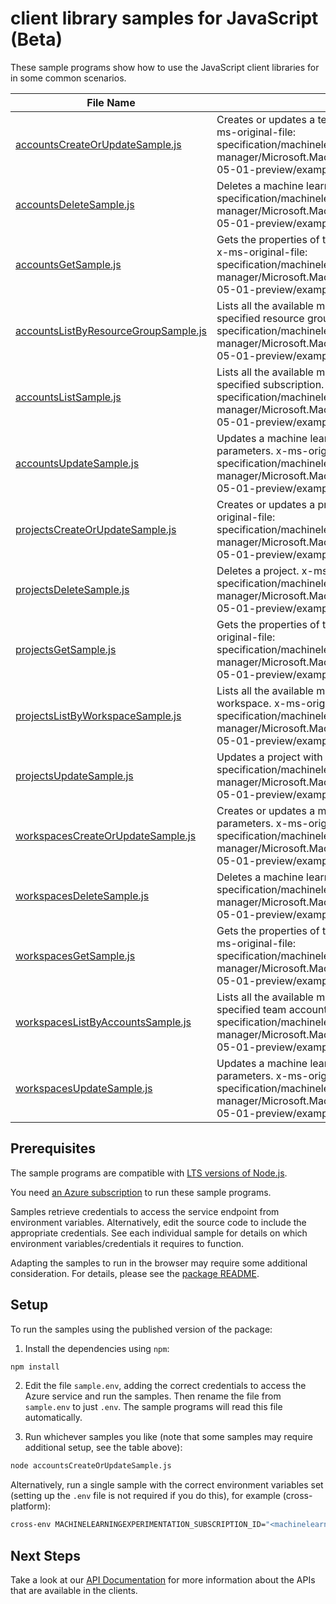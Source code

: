 # client library samples for JavaScript (Beta)

These sample programs show how to use the JavaScript client libraries for in some common scenarios.

| **File Name**                                                             | **Description**                                                                                                                                                                                                                                                                         |
| ------------------------------------------------------------------------- | --------------------------------------------------------------------------------------------------------------------------------------------------------------------------------------------------------------------------------------------------------------------------------------- |
| [accountsCreateOrUpdateSample.js][accountscreateorupdatesample]           | Creates or updates a team account with the specified parameters. x-ms-original-file: specification/machinelearningexperimentation/resource-manager/Microsoft.MachineLearningExperimentation/preview/2017-05-01-preview/examples/CreateAccount.json                                      |
| [accountsDeleteSample.js][accountsdeletesample]                           | Deletes a machine learning team account. x-ms-original-file: specification/machinelearningexperimentation/resource-manager/Microsoft.MachineLearningExperimentation/preview/2017-05-01-preview/examples/DeleteAccount.json                                                              |
| [accountsGetSample.js][accountsgetsample]                                 | Gets the properties of the specified machine learning team account. x-ms-original-file: specification/machinelearningexperimentation/resource-manager/Microsoft.MachineLearningExperimentation/preview/2017-05-01-preview/examples/GetAccount.json                                      |
| [accountsListByResourceGroupSample.js][accountslistbyresourcegroupsample] | Lists all the available machine learning team accounts under the specified resource group. x-ms-original-file: specification/machinelearningexperimentation/resource-manager/Microsoft.MachineLearningExperimentation/preview/2017-05-01-preview/examples/ListAccountResourceGroup.json |
| [accountsListSample.js][accountslistsample]                               | Lists all the available machine learning team accounts under the specified subscription. x-ms-original-file: specification/machinelearningexperimentation/resource-manager/Microsoft.MachineLearningExperimentation/preview/2017-05-01-preview/examples/ListAccount.json                |
| [accountsUpdateSample.js][accountsupdatesample]                           | Updates a machine learning team account with the specified parameters. x-ms-original-file: specification/machinelearningexperimentation/resource-manager/Microsoft.MachineLearningExperimentation/preview/2017-05-01-preview/examples/UpdateAccount.json                                |
| [projectsCreateOrUpdateSample.js][projectscreateorupdatesample]           | Creates or updates a project with the specified parameters. x-ms-original-file: specification/machinelearningexperimentation/resource-manager/Microsoft.MachineLearningExperimentation/preview/2017-05-01-preview/examples/CreateProject.json                                           |
| [projectsDeleteSample.js][projectsdeletesample]                           | Deletes a project. x-ms-original-file: specification/machinelearningexperimentation/resource-manager/Microsoft.MachineLearningExperimentation/preview/2017-05-01-preview/examples/DeleteProject.json                                                                                    |
| [projectsGetSample.js][projectsgetsample]                                 | Gets the properties of the specified machine learning project. x-ms-original-file: specification/machinelearningexperimentation/resource-manager/Microsoft.MachineLearningExperimentation/preview/2017-05-01-preview/examples/GetProject.json                                           |
| [projectsListByWorkspaceSample.js][projectslistbyworkspacesample]         | Lists all the available machine learning projects under the specified workspace. x-ms-original-file: specification/machinelearningexperimentation/resource-manager/Microsoft.MachineLearningExperimentation/preview/2017-05-01-preview/examples/ProjectListByWorkspaces.json            |
| [projectsUpdateSample.js][projectsupdatesample]                           | Updates a project with the specified parameters. x-ms-original-file: specification/machinelearningexperimentation/resource-manager/Microsoft.MachineLearningExperimentation/preview/2017-05-01-preview/examples/UpdateProject.json                                                      |
| [workspacesCreateOrUpdateSample.js][workspacescreateorupdatesample]       | Creates or updates a machine learning workspace with the specified parameters. x-ms-original-file: specification/machinelearningexperimentation/resource-manager/Microsoft.MachineLearningExperimentation/preview/2017-05-01-preview/examples/WorkspaceCreate.json                      |
| [workspacesDeleteSample.js][workspacesdeletesample]                       | Deletes a machine learning workspace. x-ms-original-file: specification/machinelearningexperimentation/resource-manager/Microsoft.MachineLearningExperimentation/preview/2017-05-01-preview/examples/WorkspaceDelete.json                                                               |
| [workspacesGetSample.js][workspacesgetsample]                             | Gets the properties of the specified machine learning workspace. x-ms-original-file: specification/machinelearningexperimentation/resource-manager/Microsoft.MachineLearningExperimentation/preview/2017-05-01-preview/examples/WorkspaceGet.json                                       |
| [workspacesListByAccountsSample.js][workspaceslistbyaccountssample]       | Lists all the available machine learning workspaces under the specified team account. x-ms-original-file: specification/machinelearningexperimentation/resource-manager/Microsoft.MachineLearningExperimentation/preview/2017-05-01-preview/examples/ListWorkspacesByAccounts.json      |
| [workspacesUpdateSample.js][workspacesupdatesample]                       | Updates a machine learning workspace with the specified parameters. x-ms-original-file: specification/machinelearningexperimentation/resource-manager/Microsoft.MachineLearningExperimentation/preview/2017-05-01-preview/examples/WorkspaceUpdate.json                                 |

## Prerequisites

The sample programs are compatible with [LTS versions of Node.js](https://github.com/nodejs/release#release-schedule).

You need [an Azure subscription][freesub] to run these sample programs.

Samples retrieve credentials to access the service endpoint from environment variables. Alternatively, edit the source code to include the appropriate credentials. See each individual sample for details on which environment variables/credentials it requires to function.

Adapting the samples to run in the browser may require some additional consideration. For details, please see the [package README][package].

## Setup

To run the samples using the published version of the package:

1. Install the dependencies using `npm`:

```bash
npm install
```

2. Edit the file `sample.env`, adding the correct credentials to access the Azure service and run the samples. Then rename the file from `sample.env` to just `.env`. The sample programs will read this file automatically.

3. Run whichever samples you like (note that some samples may require additional setup, see the table above):

```bash
node accountsCreateOrUpdateSample.js
```

Alternatively, run a single sample with the correct environment variables set (setting up the `.env` file is not required if you do this), for example (cross-platform):

```bash
cross-env MACHINELEARNINGEXPERIMENTATION_SUBSCRIPTION_ID="<machinelearningexperimentation subscription id>" MACHINELEARNINGEXPERIMENTATION_RESOURCE_GROUP="<machinelearningexperimentation resource group>" node accountsCreateOrUpdateSample.js
```

## Next Steps

Take a look at our [API Documentation][apiref] for more information about the APIs that are available in the clients.

[accountscreateorupdatesample]: https://github.com/Azure/azure-sdk-for-js/blob/main/sdk/machinelearningexperimentation/arm-machinelearningexperimentation/samples/v2-beta/javascript/accountsCreateOrUpdateSample.js
[accountsdeletesample]: https://github.com/Azure/azure-sdk-for-js/blob/main/sdk/machinelearningexperimentation/arm-machinelearningexperimentation/samples/v2-beta/javascript/accountsDeleteSample.js
[accountsgetsample]: https://github.com/Azure/azure-sdk-for-js/blob/main/sdk/machinelearningexperimentation/arm-machinelearningexperimentation/samples/v2-beta/javascript/accountsGetSample.js
[accountslistbyresourcegroupsample]: https://github.com/Azure/azure-sdk-for-js/blob/main/sdk/machinelearningexperimentation/arm-machinelearningexperimentation/samples/v2-beta/javascript/accountsListByResourceGroupSample.js
[accountslistsample]: https://github.com/Azure/azure-sdk-for-js/blob/main/sdk/machinelearningexperimentation/arm-machinelearningexperimentation/samples/v2-beta/javascript/accountsListSample.js
[accountsupdatesample]: https://github.com/Azure/azure-sdk-for-js/blob/main/sdk/machinelearningexperimentation/arm-machinelearningexperimentation/samples/v2-beta/javascript/accountsUpdateSample.js
[projectscreateorupdatesample]: https://github.com/Azure/azure-sdk-for-js/blob/main/sdk/machinelearningexperimentation/arm-machinelearningexperimentation/samples/v2-beta/javascript/projectsCreateOrUpdateSample.js
[projectsdeletesample]: https://github.com/Azure/azure-sdk-for-js/blob/main/sdk/machinelearningexperimentation/arm-machinelearningexperimentation/samples/v2-beta/javascript/projectsDeleteSample.js
[projectsgetsample]: https://github.com/Azure/azure-sdk-for-js/blob/main/sdk/machinelearningexperimentation/arm-machinelearningexperimentation/samples/v2-beta/javascript/projectsGetSample.js
[projectslistbyworkspacesample]: https://github.com/Azure/azure-sdk-for-js/blob/main/sdk/machinelearningexperimentation/arm-machinelearningexperimentation/samples/v2-beta/javascript/projectsListByWorkspaceSample.js
[projectsupdatesample]: https://github.com/Azure/azure-sdk-for-js/blob/main/sdk/machinelearningexperimentation/arm-machinelearningexperimentation/samples/v2-beta/javascript/projectsUpdateSample.js
[workspacescreateorupdatesample]: https://github.com/Azure/azure-sdk-for-js/blob/main/sdk/machinelearningexperimentation/arm-machinelearningexperimentation/samples/v2-beta/javascript/workspacesCreateOrUpdateSample.js
[workspacesdeletesample]: https://github.com/Azure/azure-sdk-for-js/blob/main/sdk/machinelearningexperimentation/arm-machinelearningexperimentation/samples/v2-beta/javascript/workspacesDeleteSample.js
[workspacesgetsample]: https://github.com/Azure/azure-sdk-for-js/blob/main/sdk/machinelearningexperimentation/arm-machinelearningexperimentation/samples/v2-beta/javascript/workspacesGetSample.js
[workspaceslistbyaccountssample]: https://github.com/Azure/azure-sdk-for-js/blob/main/sdk/machinelearningexperimentation/arm-machinelearningexperimentation/samples/v2-beta/javascript/workspacesListByAccountsSample.js
[workspacesupdatesample]: https://github.com/Azure/azure-sdk-for-js/blob/main/sdk/machinelearningexperimentation/arm-machinelearningexperimentation/samples/v2-beta/javascript/workspacesUpdateSample.js
[apiref]: https://learn.microsoft.com/javascript/api/@azure/arm-machinelearningexperimentation?view=azure-node-preview
[freesub]: https://azure.microsoft.com/free/
[package]: https://github.com/Azure/azure-sdk-for-js/tree/main/sdk/machinelearningexperimentation/arm-machinelearningexperimentation/README.md
